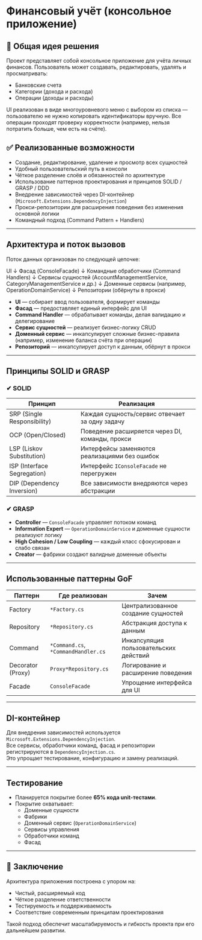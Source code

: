 # Финансовый учёт (консольное приложение)

## 📌 Общая идея решения

Проект представляет собой консольное приложение для учёта личных финансов. Пользователь может создавать, редактировать, удалять и просматривать:

-  Банковские счета
-  Категории (дохода и расхода)
-  Операции (доходы и расходы)

UI реализован в виде многоуровневого меню с выбором из списка — пользователю не нужно копировать идентификаторы вручную. Все операции проходят проверку корректности (например, нельзя потратить больше, чем есть на счёте).

## ✅ Реализованные возможности

- Создание, редактирование, удаление и просмотр всех сущностей
- Удобный пользовательский путь в консоли
- Чёткое разделение слоёв и обязанностей по архитектуре
- Использование паттернов проектирования и принципов SOLID / GRASP / DDD
- Внедрение зависимостей через DI-контейнер (`Microsoft.Extensions.DependencyInjection`)
- Прокси-репозитории для расширения поведения без изменения основной логики
- Командный подход (Command Pattern + Handlers)

---

## Архитектура и поток вызовов

Поток данных организован по следующей цепочке:

UI ↓ Фасад (ConsoleFacade) ↓ Командные обработчики (Command Handlers) ↓ Сервисы сущностей (AccountManagementService, CategoryManagementService и др.) ↓ Доменные сервисы (например, OperationDomainService) ↓ Репозитории (обёрнуты в прокси)


- **UI** — собирает ввод пользователя, формирует команды
- **Фасад** — предоставляет единый интерфейс для UI
- **Command Handler** — обрабатывает команды, делая валидацию и делегирование
- **Сервис сущностей** — реализует бизнес-логику CRUD
- **Доменный сервис** — инкапсулирует сложные бизнес-правила (например, изменение баланса счёта при операции)
- **Репозиторий** — инкапсулирует доступ к данным, обёрнут в прокси

---

## Принципы SOLID и GRASP

### ✔ SOLID

| Принцип | Реализация |
|--------|-------------|
| SRP (Single Responsibility) | Каждая сущность/сервис отвечает за одну задачу |
| OCP (Open/Closed) | Поведение расширяется через DI, команды, прокси |
| LSP (Liskov Substitution) | Интерфейсы заменяются реализациями без ошибок |
| ISP (Interface Segregation) | Интерфейс `IConsoleFacade` не перегружен |
| DIP (Dependency Inversion) | Все зависимости внедряются через абстракции |

### ✔ GRASP

- **Controller** — `ConsoleFacade` управляет потоком команд
- **Information Expert** — `OperationDomainService` и доменные сущности реализуют логику
- **High Cohesion / Low Coupling** — каждый класс сфокусирован и слабо связан
- **Creator** — фабрики создают валидные доменные объекты

---

## Использованные паттерны GoF

| Паттерн | Где реализован | Зачем |
|--------|----------------|-------|
| Factory | `*Factory.cs` | Централизованное создание сущностей |
| Repository | `*Repository.cs` | Абстракция доступа к данным |
| Command | `*Command.cs`, `*CommandHandler.cs` | Инкапсуляция пользовательских действий |
| Decorator (Proxy) | `Proxy*Repository.cs` | Логирование и расширение поведения |
| Facade | `ConsoleFacade` | Упрощение интерфейса для UI |

---

## DI-контейнер

Для внедрения зависимостей используется `Microsoft.Extensions.DependencyInjection`.  
Все сервисы, обработчики команд, фасад и репозитории регистрируются в `DependencyInjection.cs`.  
Это упрощает тестирование, конфигурацию и замену реализаций.

---

## Тестирование

- Планируется покрытие более **65% кода unit-тестами**.
- Покрытие охватывает:
  - Доменные сущности
  - Фабрики
  - Доменный сервис (`OperationDomainService`)
  - Сервисы управления
  - Обработчики команд
  - Фасад

---

## 🏁 Заключение

Архитектура приложения построена с упором на:

- Чистый, расширяемый код
- Чёткое разделение ответственности
- Тестируемость и поддерживаемость
- Соответствие современным принципам проектирования

Такой подход обеспечит масштабируемость и гибкость проекта при его дальнейшем развитии.

